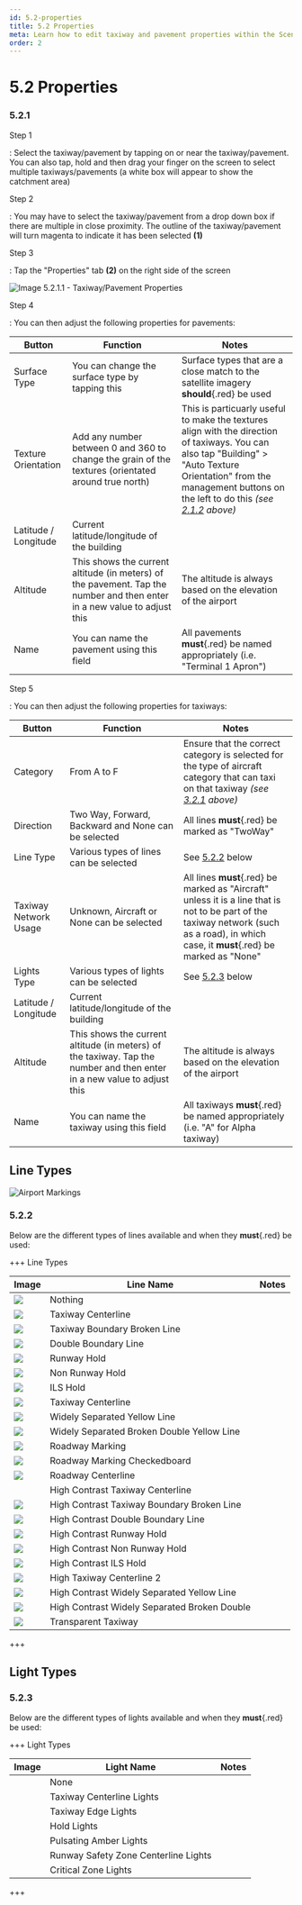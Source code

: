 ```yaml
---
id: 5.2-properties
title: 5.2 Properties
meta: Learn how to edit taxiway and pavement properties within the Scenery Editor of Infinite Flight.
order: 2
---
```




# 5.2 Properties

### 5.2.1

Step 1

: Select the taxiway/pavement by tapping on or near the taxiway/pavement. You can also tap, hold and then drag your finger on the screen to select multiple taxiways/pavements (a white box will appear to show the catchment area)



Step 2

: You may have to select the taxiway/pavement from a drop down box if there are multiple in close proximity. The outline of the taxiway/pavement will turn magenta to indicate it has been selected **(1)**



Step 3

: Tap the "Properties" tab **(2)** on the right side of the screen



![Image 5.2.1.1 - Taxiway/Pavement Properties](_images/manual/frames/5.2.1.1.png)



Step 4

: You can then adjust the following properties for pavements:



| Button               | Function                                                     | Notes                                                        |
| -------------------- | ------------------------------------------------------------ | ------------------------------------------------------------ |
| Surface Type         | You can change the surface type by tapping this              | Surface types that are a close match to the satellite imagery **should**{.red} be used |
| Texture Orientation  | Add any number between 0 and 360 to change the grain of the textures (orientated around true north) | This is particuarly useful to make the textures align with the direction of taxiways. You can also tap "Building" > "Auto Texture Orientation" from the management buttons on the left to do this *(see [2.1.2](/guide/scenery-editor-manual/2.-user-interface/2.1-editor-screen#2.1.2) above)* |
| Latitude / Longitude | Current latitude/longitude of the building                   |                                                              |
| Altitude             | This shows the current altitude (in meters) of the pavement. Tap the number and then enter in a new value to adjust this | The altitude is always based on the elevation of the airport |
| Name                 | You can name the pavement using this field                   | All pavements **must**{.red} be named appropriately (i.e. "Terminal 1 Apron") |



Step 5

: You can then adjust the following properties for taxiways:



| Button                | Function                                                     | Notes                                                        |
| --------------------- | ------------------------------------------------------------ | ------------------------------------------------------------ |
| Category              | From A to F                                                  | Ensure that the correct category is selected for the type of aircraft category that can taxi on that taxiway *(see [3.2.1](/guide/scenery-editor-manual/3.-getting-started/3.2-aircraft-categories#3.2.1) above)* |
| Direction             | Two Way, Forward, Backward and None can be selected          | All lines **must**{.red} be marked as "TwoWay"               |
| Line Type             | Various types of lines can be selected                       | See [5.2.2](/guide/scenery-editor-manual/5.-taxiways-and-pavements/5.2-properties#5.2.1) below |
| Taxiway Network Usage | Unknown, Aircraft or None can be selected                    | All lines **must**{.red} be marked as "Aircraft" unless it is a line that is not to be part of the taxiway network (such as a road), in which case, it **must**{.red} be marked as "None" |
| Lights Type           | Various types of lights can be selected                      | See [5.2.3](/guide/scenery-editor-manual/5.-taxiways-and-pavements/5.2-properties#5.2.3) below |
| Latitude / Longitude  | Current latitude/longitude of the building                   |                                                              |
| Altitude              | This shows the current altitude (in meters) of the taxiway. Tap the number and then enter in a new value to adjust this | The altitude is always based on the elevation of the airport |
| Name                  | You can name the taxiway using this field                    | All taxiways **must**{.red} be named appropriately (i.e. "A" for Alpha taxiway) |



## Line Types



![Airport Markings](_images/manual/tables/airport-markings.png)



### 5.2.2 

Below are the different types of lines available and when they **must**{.red} be used:



+++ Line Types

| Image                                                        | Line Name                                    | Notes |
| ------------------------------------------------------------ | -------------------------------------------- | ----- |
| ![](_images/manual/tables/taxiway_centerline_1.png)          | Nothing                                      |       |
| ![](_images/manual/tables/taxiway_centerline_2.png)          | Taxiway Centerline                           |       |
| ![](_images/manual/tables/taxiway_boundary_broken_line.png)  | Taxiway Boundary Broken Line                 |       |
| ![](_images/manual/tables/double_boundary_line.png)          | Double Boundary Line                         |       |
| ![](_images/manual/tables/runway_hold.png)                   | Runway Hold                                  |       |
| ![](_images/manual/tables/non_runway_hold.png)               | Non Runway Hold                              |       |
| ![](_images/manual/tables/ils_hold.png)                      | ILS Hold                                     |       |
| ![](_images/manual/tables/taxiway_centerline.png)            | Taxiway Centerline                           |       |
| ![](_images/manual/tables/widely_separated_yellow_line.png)  | Widely Separated Yellow Line                 |       |
| ![](_images/manual/tables/widely_separated_broken_double_yellow_line.png) | Widely Separated Broken Double Yellow Line   |       |
| ![](_images/manual/tables/taxiway_centerline_1.png)          | Roadway Marking                              |       |
| ![](_images/manual/tables/roadway_marking_checkerboard.png)  | Roadway Marking Checkedboard                 |       |
| ![](_images/manual/tables/roadway_centerline.png)            | Roadway Centerline                           |       |
|                                                              | High Contrast Taxiway Centerline             |       |
| ![](_images/manual/tables/high_contrast_taxiway_boundary_broken_line.png) | High Contrast Taxiway Boundary Broken Line   |       |
| ![](_images/manual/tables/high_contrast_double_boundary_line.png) | High Contrast Double Boundary Line           |       |
| ![](_images/manual/tables/runway_hold.png)                   | High Contrast Runway Hold                    |       |
| ![](_images/manual/tables/non_runway_hold.png)               | High Contrast Non Runway Hold                |       |
| ![](_images/manual/tables/high_contrast_ils_hold.png)        | High Contrast ILS Hold                       |       |
| ![](_images/manual/tables/high_contrast_taxiway_centerline.png) | High Taxiway Centerline 2                    |       |
| ![](_images/manual/tables/high_contrast_widely_separated_yellow_line.png) | High Contrast Widely Separated Yellow Line   |       |
| ![](_images/manual/tables/high_contrast_widely_separated_broken_double_yellow_line.png) | High Contrast Widely Separated Broken Double |       |
| ![](_images/manual/tables/taxiway_centerline_1.png)          | Transparent Taxiway                          |       |

+++



## Light Types

### 5.2.3

Below are the different types of lights available and when they **must**{.red} be used:



+++ Light Types

| Image | Light Name                           | Notes |
| ----- | ------------------------------------ | ----- |
|       | None                                 |       |
|       | Taxiway Centerline Lights            |       |
|       | Taxiway Edge Lights                  |       |
|       | Hold Lights                          |       |
|       | Pulsating Amber Lights               |       |
|       | Runway Safety Zone Centerline Lights |       |
|       | Critical Zone Lights                 |       |

+++

